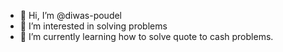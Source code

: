 - 👋 Hi, I’m @diwas-poudel
- 👀 I’m interested in solving problems
- 🌱 I’m currently learning how to solve quote to cash problems.

<!---
diwas-poudel/diwas-poudel is a ✨ special ✨ repository because its `README.md` (this file) appears on your GitHub profile.
You can click the Preview link to take a look at your changes.
--->
